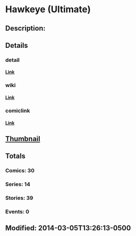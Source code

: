 # Hawkeye (Ultimate)
## Description: 
## Details
### detail
#### [Link](http://marvel.com/characters/23/hawkeye?utm_campaign=apiRef&utm_source=225578a89fc76f3d20fbffda5d17a88d)
### wiki
#### [Link](http://marvel.com/universe/Hawkeye_(Ultimate)?utm_campaign=apiRef&utm_source=225578a89fc76f3d20fbffda5d17a88d)
### comiclink
#### [Link](http://marvel.com/comics/characters/1011131/hawkeye_ultimate?utm_campaign=apiRef&utm_source=225578a89fc76f3d20fbffda5d17a88d)
## [Thumbnail](http://i.annihil.us/u/prod/marvel/i/mg/6/03/53176be145914.jpg)
## Totals
### Comics: 30
### Series: 14
### Stories: 39
### Events: 0
## Modified: 2014-03-05T13:26:13-0500